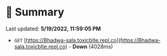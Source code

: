 # 📖 Summary
Last updated: **5/19/2022, 11:59:05 PM**

- `GET` [https://Bhadwa-sala.toxicblte.repl.co](https://Bhadwa-sala.toxicblte.repl.co) - **Down** (4028ms)
